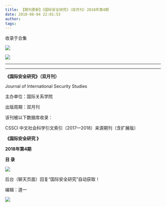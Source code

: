 ```yaml
---
title: 【期刊更新】《国际安全研究》（双月刊）2018年第4期
date: 2018-08-04 22:01:53
author: 
tags: 
---
```



收录于合集

![](/images/3652/2.gif)

  

  

![](/images/3652/3.png)

****

****

**《国际安全研究》（双月刊）**

Journal of International Security Studies  

主办单位：国际关系学院

出版周期：双月刊

该刊被以下数据库收录：

CSSCI 中文社会科学引文索引（2017—2018）来源期刊（含扩展版）

  

  

 **《国际安全研究 》**

 **2018年第4期**

 **目 录**

 **![](/images/3652/4.png)**

后台（聊天页面）回复“国际安全研究”自动获取！

编辑：道一

![](/images/3652/5.gif)

  

